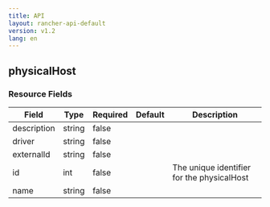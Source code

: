 ```yaml
---
title: API
layout: rancher-api-default
version: v1.2
lang: en
---
```


## physicalHost





### Resource Fields

Field | Type | Required | Default | Description
---|---|---|---|---
description | string | false |  | 
driver | string | false |  | 
externalId | string | false |  | 
id | int | false |  | The unique identifier for the physicalHost
name | string | false |  | 

